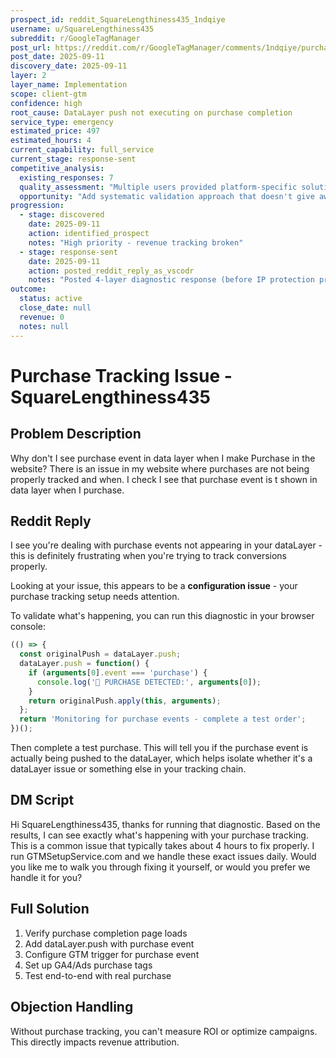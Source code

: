 ```yaml
---
prospect_id: reddit_SquareLengthiness435_1ndqiye
username: u/SquareLengthiness435
subreddit: r/GoogleTagManager
post_url: https://reddit.com/r/GoogleTagManager/comments/1ndqiye/purchase_not_showing_in_data_layer/
post_date: 2025-09-11
discovery_date: 2025-09-11
layer: 2
layer_name: Implementation
scope: client-gtm
confidence: high
root_cause: DataLayer push not executing on purchase completion
service_type: emergency
estimated_price: 497
estimated_hours: 4
current_capability: full_service
current_stage: response-sent
competitive_analysis:
  existing_responses: 7
  quality_assessment: "Multiple users provided platform-specific solutions (WordPress, Shopify) and general troubleshooting. User vscodr (you) provided 4-layer diagnostic response. Most other responses give specific fixes without proper validation."
  opportunity: "Add systematic validation approach that doesn't give away solution"
progression:
  - stage: discovered
    date: 2025-09-11
    action: identified_prospect
    notes: "High priority - revenue tracking broken"
  - stage: response-sent
    date: 2025-09-11
    action: posted_reddit_reply_as_vscodr
    notes: "Posted 4-layer diagnostic response (before IP protection protocol)"
outcome:
  status: active
  close_date: null
  revenue: 0
  notes: null
---
```


# Purchase Tracking Issue - SquareLengthiness435

## Problem Description
Why don't I see purchase event in data layer when I make Purchase in the website? There is an issue in my website where purchases are not being properly tracked and when. I check I see that purchase event is t shown in data layer when I purchase.

## Reddit Reply

I see you're dealing with purchase events not appearing in your dataLayer - this is definitely frustrating when you're trying to track conversions properly.

Looking at your issue, this appears to be a **configuration issue** - your purchase tracking setup needs attention.

To validate what's happening, you can run this diagnostic in your browser console:

```javascript
(() => {
  const originalPush = dataLayer.push;
  dataLayer.push = function() {
    if (arguments[0].event === 'purchase') {
      console.log('🎯 PURCHASE DETECTED:', arguments[0]);
    }
    return originalPush.apply(this, arguments);
  };
  return 'Monitoring for purchase events - complete a test order';
})();
```

Then complete a test purchase. This will tell you if the purchase event is actually being pushed to the dataLayer, which helps isolate whether it's a dataLayer issue or something else in your tracking chain.

## DM Script
Hi SquareLengthiness435, thanks for running that diagnostic. Based on the results, I can see exactly what's happening with your purchase tracking. This is a common issue that typically takes about 4 hours to fix properly. I run GTMSetupService.com and we handle these exact issues daily. Would you like me to walk you through fixing it yourself, or would you prefer we handle it for you?

## Full Solution
1. Verify purchase completion page loads
2. Add dataLayer.push with purchase event
3. Configure GTM trigger for purchase event
4. Set up GA4/Ads purchase tags
5. Test end-to-end with real purchase

## Objection Handling
Without purchase tracking, you can't measure ROI or optimize campaigns. This directly impacts revenue attribution.